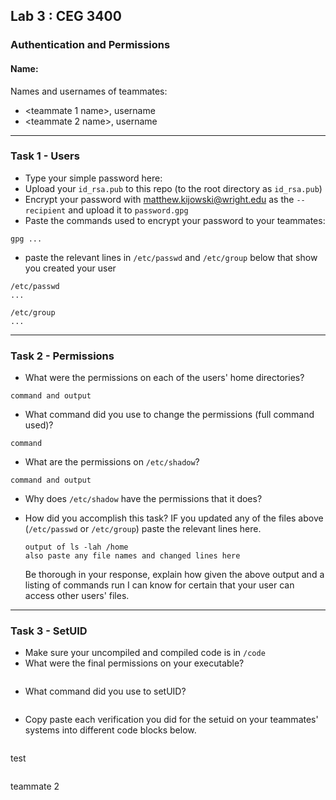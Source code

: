 ## Lab 3 : CEG 3400

### Authentication and Permissions

#### Name: <yourname>

Names and usernames of teammates:
* <teammate 1 name>, username
* <teammate 2 name>, username

---

### Task 1 - Users

* Type your simple password here: 
* Upload your `id_rsa.pub` to this repo (to the root directory as `id_rsa.pub`)
* Encrypt your password with matthew.kijowski@wright.edu as the `--recipient` and upload it to `password.gpg`
* Paste the commands used to encrypt your password to your teammates:

```
gpg ...
```

* paste the relevant lines in `/etc/passwd` and `/etc/group` below that show you created your user

```
/etc/passwd
...

/etc/group
...

```

---

### Task 2 - Permissions

* What were the permissions on each of the users' home directories?
  

```
command and output
```

* What command did you use to change the permissions (full command used)?

```
command
```

* What are the permissions on `/etc/shadow`?

```
command and output
```

* Why does `/etc/shadow` have the permissions that it does?
* How did you accomplish this task?  IF you updated any of the files above
  (`/etc/passwd` or `/etc/group`) paste the relevant lines here.  
  
  ```
  output of ls -lah /home
  also paste any file names and changed lines here
  ```
  Be thorough in your response, explain how given the above output and 
  a listing of commands run I can know for certain that your user can 
  access other users' files.

---

### Task 3 - SetUID

* Make sure your uncompiled and compiled code is in `/code`
* What were the final permissions on your executable?

```

```

* What command did you use to setUID?

```

```

* Copy paste each verification you did for the setuid on your teammates'
  systems into different code blocks below.

  ```
test
  ```
  ```
  teammate 2
  ```

